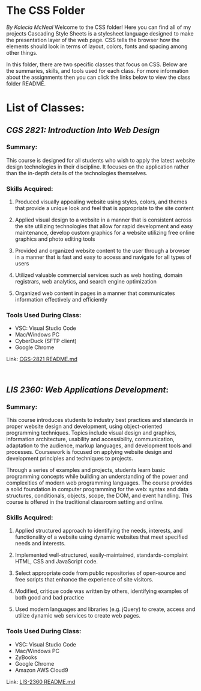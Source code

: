# The CSS Folder 
<em> By Kalecia McNeal</em>
Welcome to the CSS folder! Here you can find all of my projects Cascading Style Sheets is a stylesheet language designed to make the presentation layer of the web page. CSS tells the browser how the elements should look in terms of layout, colors, fonts and spacing among other things. 

In this folder, there are two specific classes that focus on CSS. Below are the summaries, skills, and tools used for each class. For more information about the assignments then you can click the links below to view the class folder README.

# List of Classes: 
## <em>CGS 2821: Introduction Into Web Design</em> 
### Summary: 
This course is designed for all students who wish to apply the latest website design technologies in their discipline. It focuses on the application rather than the in-depth details of the technologies themselves.


### Skills Acquired:  
1. Produced visually appealing website using styles, colors, and themes that provide a unique look and feel that is appropriate to the site content

2. Applied visual design to a website in a manner that is consistent across the site utilizing technologies that allow for rapid development and easy maintenance,
develop custom graphics for a website utilizing free online graphics and photo editing tools

3. Provided and organized website content to the user through a browser in a manner that is fast and easy to access and navigate for all types of users

4. Utilized valuable commercial services such as web hosting, domain registrars, web analytics, and search engine optimization

5. Organized web content in pages in a manner that communicates information effectively and efficiently

### Tools Used During Class: 
- VSC: Visual Studio Code 
- Mac/Windows PC 
- CyberDuck (SFTP client)
- Google Chrome 

Link: [CGS-2821 README.md](CGS-2821/README.md "My CGS2821 README file")


<br>

## <em>LIS 2360: Web Applications Development</em>: 
### Summary: 
This course introduces students to industry best practices and standards in proper website design and development, using object-oriented programming techniques.  Topics include visual design and graphics, information architecture, usability and accessibility, communication, adaptation to the audience, markup languages, and development tools and processes. Coursework is focused on applying website design and development principles and techniques to projects.

Through a series of examples and projects, students learn basic programming concepts while building an understanding of the power and complexities of modern web programming languages.  The course provides a solid foundation in computer programming for the web:  syntax and data structures, conditionals, objects, scope, the DOM, and event handling.  This course is offered in the traditional classroom setting and online.


### Skills Acquired:  
1. Applied structured approach to identifying the needs, interests, and functionality of a website using dynamic websites that meet specified needs and interests.

2. Implemented well-structured, easily-maintained, standards-complaint HTML, CSS and JavaScript code.

3. Select appropriate code from public repositories of open-source and free scripts that enhance the experience of site visitors.

4. Modified, critique code was written by others, identifying examples of both good and bad practice

5. Used modern languages and libraries (e.g. jQuery) to create, access and utilize dynamic web services to create web pages. 

### Tools Used During Class: 
- VSC: Visual Studio Code 
- Mac/Windows PC 
- ZyBooks 
- Google Chrome 
- Amazon AWS Cloud9 

Link: [LIS-2360 README.md](LIS-2360/README.md "My LIS2360 README file")